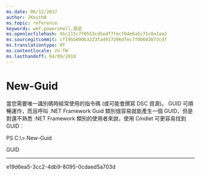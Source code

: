 ```yaml
---
ms.date: 06/12/2017
author: JKeithB
ms.topic: reference
keywords: wmf,powershell,設定
ms.openlocfilehash: 91c115c7f0553cd5edf7fecf04e6a5c71c0a1aa2
ms.sourcegitcommit: cf195b090b3223fa4917206dfec7f0b603873cdf
ms.translationtype: HT
ms.contentlocale: zh-TW
ms.lasthandoff: 04/09/2018
---
```

# <a name="new-guid"></a>New-Guid
當您需要唯一識別碼時經常使用的指令碼 (或可能會撰寫 DSC 資源)。 GUID 可順暢運作，而且呼叫 .NET Framework Guid 類別很容易就能產生一個 GUID，但是對還不熟悉 .NET Framework 類別的使用者來說，使用 Cmdlet 可更容易找到 GUID︰

PS C:\\&gt; New-Guid

GUID

----

e19d6ea5-3cc2-4db9-8095-0cdaed5a703d
